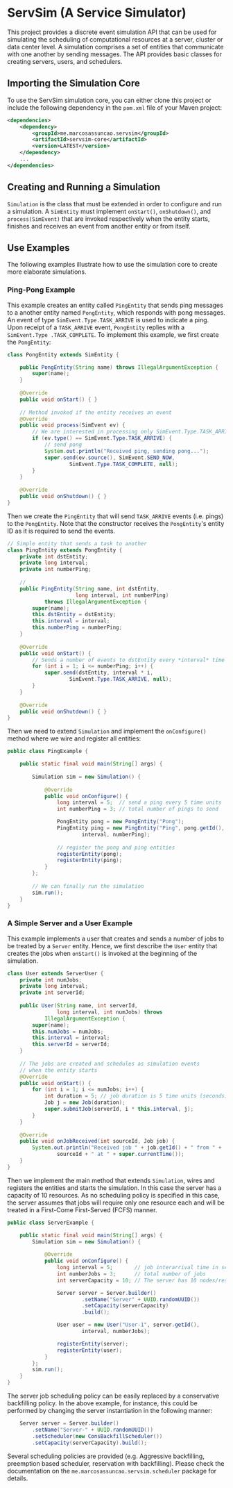 # ServSim (A Service Simulator)

This project provides a discrete event simulation API that can be used for 
simulating the scheduling of computational resources at a server, cluster or 
data center level. A simulation comprises a set of entities that communicate 
with one another by sending messages. The API provides basic classes for 
creating servers, users, and schedulers.

## Importing the Simulation Core

To use the ServSim simulation core, you can either clone this project or 
include the following dependency in the `pom.xml` file of your Maven 
project:

```xml
<dependencies>
    <dependency>
        <groupId>me.marcosassuncao.servsim</groupId>
        <artifactId>servsim-core</artifactId>
        <version>LATEST</version>
    </dependency>
    ...
</dependencies>
```

## Creating and Running a Simulation

`Simulation` is the class that must be extended in order to configure and run 
a simulation. A `SimEntity` must implement `onStart()`, `onShutdown()`, 
and `process(SimEvent)` that are invoked respectively when the entity starts, 
finishes and receives an event from another entity or from itself.

## Use Examples

The following examples illustrate how to use the simulation core to create 
more elaborate simulations.

### Ping-Pong Example

This example creates an entity called `PingEntity` that sends ping messages 
to a another entity named `PongEntity`, which responds with pong messages. An 
event of type `SimEvent.Type.TASK_ARRIVE` is used to indicate a ping. Upon 
receipt of a `TASK_ARRIVE` event, `PongEntity` replies with a `SimEvent.Type
.TASK_COMPLETE`. To implement this example, we first create the `PongEntity`:

```java
class PongEntity extends SimEntity {

    public PongEntity(String name) throws IllegalArgumentException {
        super(name);
    }
    
    @Override
    public void onStart() { }
    
    // Method invoked if the entity receives an event
    @Override
    public void process(SimEvent ev) {
        // We are interested in processing only SimEvent.Type.TASK_ARRIVE events
        if (ev.type() == SimEvent.Type.TASK_ARRIVE) {
            // send pong
            System.out.println("Received ping, sending pong...");
            super.send(ev.source(), SimEvent.SEND_NOW,
                    SimEvent.Type.TASK_COMPLETE, null);
        }
    }
    
    @Override
    public void onShutdown() { }
}

```
Then we create the `PingEntity` that will send `TASK_ARRIVE` events (i.e. 
pings) to the `PongEntity`. Note that the constructor receives the
 `PongEntity`'s entity ID as it is required to send the events.

```java
// Simple entity that sends a task to another
class PingEntity extends PongEntity {
    private int dstEntity;
    private long interval;
    private int numberPing;
    
    // 
    public PingEntity(String name, int dstEntity,
                      long interval, int numberPing)
            throws IllegalArgumentException {
        super(name);
        this.dstEntity = dstEntity;
        this.interval = interval;
        this.numberPing = numberPing;
    }
    
    @Override
    public void onStart() {
        // Sends a number of events to dstEntity every *interval* time units
        for (int i = 1; i <= numberPing; i++) {
            super.send(dstEntity, interval * i,
                    SimEvent.Type.TASK_ARRIVE, null);
        }
    }
    
    @Override
    public void onShutdown() { }
}
```

Then we need to extend `Simulation` and implement the `onConfigure()` method 
where we wire and register all entities:

```java
public class PingExample {

    public static final void main(String[] args) {
    
        Simulation sim = new Simulation() {
            
            @Override
            public void onConfigure() {
                long interval = 5;  // send a ping every 5 time units
                int numberPing = 3; // total number of pings to send

                PongEntity pong = new PongEntity("Pong");
                PingEntity ping = new PingEntity("Ping", pong.getId(),
                        interval, numberPing);
                        
                // register the pong and ping entities
                registerEntity(pong);
                registerEntity(ping);
            }
        };
        
        // We can finally run the simulation
        sim.run();
    }
}
```

### A Simple Server and a User Example

This example implements a user that creates and sends a number of jobs to be 
treated by a `Server` entity. Hence, we first describe the `User` entity that
 creates the jobs when `onStart()` is invoked at the beginning of the 
 simulation.

```java
class User extends ServerUser {
    private int numJobs;
    private long interval;
    private int serverId;
    
    public User(String name, int serverId,
                long interval, int numJobs) throws
            IllegalArgumentException {
        super(name);
        this.numJobs = numJobs;
        this.interval = interval;
        this.serverId = serverId;
    }
    
    // The jobs are created and schedules as simulation events 
    // when the entity starts
    @Override
    public void onStart() {
        for (int i = 1; i <= numJobs; i++) {
            int duration = 5; // job duration is 5 time units (seconds)
            Job j = new Job(duration);
            super.submitJob(serverId, i * this.interval, j);
        }
    }
    
    @Override
    public void onJobReceived(int sourceId, Job job) {
        System.out.println("Received job " + job.getId() + " from " +
                sourceId + " at " + super.currentTime());
    }
}
```
Then we implement the main method that extends `Simulation`, wires and 
registers the entities and starts the simulation. In this case the server has
 a capacity of 10 resources. As no scheduling policy is specified in this 
 case, the server assumes that jobs will require only one resource each and 
 will be treated in a First-Come First-Served (FCFS) manner.

```java
public class ServerExample {

    public static final void main(String[] args) {
        Simulation sim = new Simulation() {
        
            @Override
            public void onConfigure() {
                long interval = 5;       // job interarrival time in seconds
                int numberJobs = 3;      // total number of jobs
                int serverCapacity = 10; // The server has 10 nodes/resources

                Server server = Server.builder()
                        .setName("Server" + UUID.randomUUID())
                        .setCapacity(serverCapacity)
                        .build();

                User user = new User("User-1", server.getId(),
                        interval, numberJobs);

                registerEntity(server);
                registerEntity(user);
            }
        };
        sim.run();
    }
}

```
The server job scheduling policy can be easily replaced by a conservative 
backfilling policy. In the above example, for instance, this could be 
performed by changing the server instantiation in the following manner:

```java
    Server server = Server.builder()
        .setName("Server-" + UUID.randomUUID())
        .setScheduler(new ConsBackfillScheduler())
        .setCapacity(serverCapacity).build();
```

Several scheduling policies are provided (e.g. Aggressive backfilling, 
preemption based scheduler, reservation with backfilling). Please check the 
documentation on the `me.marcosassuncao.servsim.scheduler` package for details.